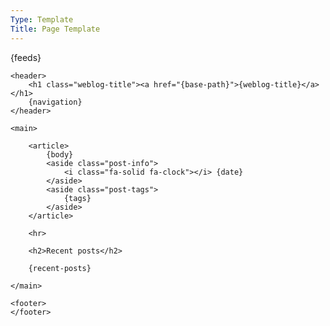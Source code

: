 ```yaml
---
Type: Template
Title: Page Template
---
```


<!DOCTYPE html>
<html lang="en">

<head>
	<title>{weblog-title}{separator}{post-title}</title>
	<meta charset="utf-8">
	<meta name="viewport" content="width=device-width, initial-scale=1">
	{feeds}
	<link rel="stylesheet" href="https://raw.githack.com/lritter/lritter.io/main/assets/style.css"/>
</head>

<body>

	<header>
		<h1 class="weblog-title"><a href="{base-path}">{weblog-title}</a></h1>
		{navigation}
	</header>

	<main>

		<article>
			{body}
			<aside class="post-info">
				<i class="fa-solid fa-clock"></i> {date}
			</aside>
			<aside class="post-tags">
				{tags}
			</aside>
		</article>

		<hr>

		<h2>Recent posts</h2>

		{recent-posts}

	</main>

	<footer>
	</footer>

</body>

</html>